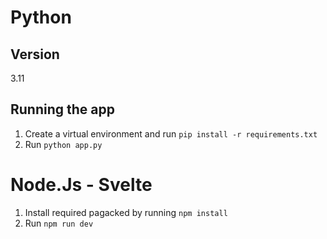 # Python
## Version
3.11

## Running the app
1. Create a virtual environment and run `pip install -r requirements.txt`
2. Run `python app.py`

# Node.Js - Svelte
1. Install required pagacked by running `npm install`
2. Run `npm run dev`
